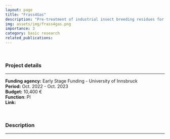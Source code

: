 ```yaml
---
layout: page
title: "Frass4Gas"
description: "Pre-treatment of industrial insect breeding residues for anaerobic digestion"
img: assets/img/frass4gas.png
importance: 3
category: basic research
related_publications: 
---
```


<br>

### **Project details**

***
**Funding agency:** Early Stage Funding - University of Innsbruck  
**Period:** Oct. 2022 - Oct. 2023  
**Budget:** 10,400 €  
**Function**: PI  
**Link:**

<br>

### **Description**

***